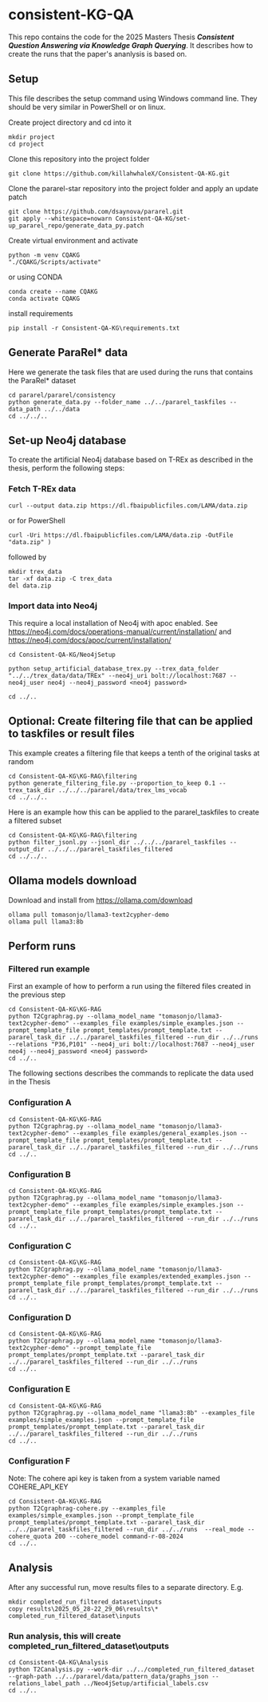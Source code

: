 # consistent-KG-QA

This repo contains the code for the 2025 Masters Thesis ***Consistent Question Answering via Knowledge Graph Querying***. It describes how to create the runs that the paper's ananlysis is based on. 

## Setup

This file describes the setup command using Windows command line. They should be very similar in PowerShell or on linux.

Create project directory and cd into it

```
mkdir project
cd project
```

Clone this repository into the project folder

```
git clone https://github.com/killahwhaleX/Consistent-QA-KG.git
```

Clone the pararel-star repository into the project folder and apply an update patch

```
git clone https://github.com/dsaynova/pararel.git
git apply --whitespace=nowarn Consistent-QA-KG/set-up_pararel_repo/generate_data_py.patch
```

Create virtual environment and activate

```
python -m venv CQAKG
"./CQAKG/Scripts/activate"
```

or using CONDA

```
conda create --name CQAKG
conda activate CQAKG
```

install requirements

```
pip install -r Consistent-QA-KG\requirements.txt
```

## Generate ParaRel* data

Here we generate the task files that are used during the runs that contains the ParaRel* dataset

```
cd pararel/pararel/consistency
python generate_data.py --folder_name ../../pararel_taskfiles --data_path ../../data
cd ../../..
```

## Set-up Neo4j database

To create the artificial Neo4j database based on T-REx as described in the thesis, perform the following steps:

### Fetch T-REx data

```
curl --output data.zip https://dl.fbaipublicfiles.com/LAMA/data.zip
```

or for PowerShell

```
curl -Uri https://dl.fbaipublicfiles.com/LAMA/data.zip -OutFile "data.zip" )
```

followed by 

```
mkdir trex_data
tar -xf data.zip -C trex_data 
del data.zip
```

### Import data into Neo4j 

This require a local installation of Neo4j with apoc enabled. See 
https://neo4j.com/docs/operations-manual/current/installation/ and https://neo4j.com/docs/apoc/current/installation/ 

```
cd Consistent-QA-KG/Neo4jSetup

python setup_artificial_database_trex.py --trex_data_folder "../../trex_data/data/TREx" --neo4j_uri bolt://localhost:7687 --neo4j_user neo4j --neo4j_password <neo4j password>

cd ../..
```

## **Optional**: Create filtering file that can be applied to taskfiles or result files 

This example creates a filtering file that keeps a tenth of the original tasks at random 
```
cd Consistent-QA-KG\KG-RAG\filtering
python generate_filtering_file.py --proportion_to_keep 0.1 --trex_task_dir ../../../pararel/data/trex_lms_vocab
cd ../../..
```

Here is an example how this can be applied to the pararel_taskfiles to create a filtered subset

```
cd Consistent-QA-KG\KG-RAG\filtering
python filter_jsonl.py --jsonl_dir ../../../pararel_taskfiles --output_dir ../../../pararel_taskfiles_filtered
cd ../../..
```

## Ollama models download

Download and install from https://ollama.com/download

```
ollama pull tomasonjo/llama3-text2cypher-demo
ollama pull llama3:8b
```

## Perform runs 

### Filtered run example 

First an example of how to perform a run using the filtered files created in the previous step 

```
cd Consistent-QA-KG\KG-RAG
python T2Cgraphrag.py --ollama_model_name "tomasonjo/llama3-text2cypher-demo" --examples_file examples/simple_examples.json --prompt_template_file prompt_templates/prompt_template.txt --pararel_task_dir ../../pararel_taskfiles_filtered --run_dir ../../runs  --relations "P36,P101" --neo4j_uri bolt://localhost:7687 --neo4j_user neo4j --neo4j_password <neo4j password>
cd ../..
```

The following sections describes the commands to replicate the data used in the Thesis

### Configuration A

```
cd Consistent-QA-KG\KG-RAG
python T2Cgraphrag.py --ollama_model_name "tomasonjo/llama3-text2cypher-demo" --examples_file examples/general_examples.json --prompt_template_file prompt_templates/prompt_template.txt --pararel_task_dir ../../pararel_taskfiles_filtered --run_dir ../../runs 
cd ../..
```

### Configuration B

```
cd Consistent-QA-KG\KG-RAG
python T2Cgraphrag.py --ollama_model_name "tomasonjo/llama3-text2cypher-demo" --examples_file examples/simple_examples.json --prompt_template_file prompt_templates/prompt_template.txt --pararel_task_dir ../../pararel_taskfiles_filtered --run_dir ../../runs 
cd ../..
```

### Configuration C

```
cd Consistent-QA-KG\KG-RAG
python T2Cgraphrag.py --ollama_model_name "tomasonjo/llama3-text2cypher-demo" --examples_file examples/extended_examples.json --prompt_template_file prompt_templates/prompt_template.txt --pararel_task_dir ../../pararel_taskfiles_filtered --run_dir ../../runs 
cd ../..
```

### Configuration D

```
cd Consistent-QA-KG\KG-RAG
python T2Cgraphrag.py --ollama_model_name "tomasonjo/llama3-text2cypher-demo" --prompt_template_file prompt_templates/prompt_template.txt --pararel_task_dir ../../pararel_taskfiles_filtered --run_dir ../../runs 
cd ../..
```

### Configuration E

```
cd Consistent-QA-KG\KG-RAG
python T2Cgraphrag.py --ollama_model_name "llama3:8b" --examples_file examples/simple_examples.json --prompt_template_file prompt_templates/prompt_template.txt --pararel_task_dir ../../pararel_taskfiles_filtered --run_dir ../../runs  
cd ../..
```

### Configuration F

Note: The cohere api key is taken from a system variable named COHERE_API_KEY 

```
cd Consistent-QA-KG\KG-RAG
python T2Cgraphrag-cohere.py --examples_file examples/simple_examples.json --prompt_template_file prompt_templates/prompt_template.txt --pararel_task_dir ../../pararel_taskfiles_filtered --run_dir ../../runs  --real_mode --cohere_quota 200 --cohere_model command-r-08-2024 
cd ../..
```

## Analysis

After any successful run, move results files to a separate directory. E.g.

```
mkdir completed_run_filtered_dataset\inputs
copy results\2025_05_28-22_29_06\results\* completed_run_filtered_dataset\inputs
```


### Run analysis, this will create completed_run_filtered_dataset\outputs

```
cd Consistent-QA-KG\Analysis
python T2Canalysis.py --work-dir ../../completed_run_filtered_dataset --graph-path ../../pararel/data/pattern_data/graphs_json --relations_label_path ../Neo4jSetup/artificial_labels.csv
cd ../..
```


